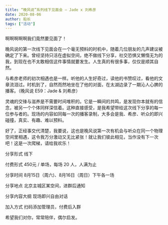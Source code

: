 ```yaml
---
title: “晚风说”系列线下见面会 — Jade x 刘希彦
date: 2020-08-06
author: 船长
tags: ["活动"]
---
```


啊啊啊啊啊我们竟然要见面了！

<!--more-->

晚风说的第一次线下见面会在一个毫无预料的时机中，随着几位朋友的几声建议被确定了下来。曾经坚持只活在虚拟空间，绝不做线下分享，社交恐惧又懒惰无为的我，到现在也不太敢相信这件事情就要发生。人生真的有很多事，仅仅是顺其自然。

与希彦老师的初次相遇也是一样。听他的人生好奇过，读他的书赞叹过，看他的文章流泪过。时机到了，自然而然地坐在了他的对面，在太湖边录了一期沁人心脾的播客。（晚风说 E59：Jade & 刘希彦）

灵魂的交锋与滋养是不需要时间堆积的。它是一瞬间的共鸣，是发现你本就有的信念，被另一个个体同样深信着。这种直接感受，是我希望带给这次线下分享的每一位参与者的。现场的内容如同每一次的播客录制，大多会是我、希彦、听众的即兴碰撞，真实、有趣、难以预料。



好了，正经事交代清楚，我要说，这也是晚风说第一次有机会与听众在同一个物理空间里相遇，这令我万分激动又无比紧张！就让我们彼此相见，当作没有下一次吧！这是一次爬梯，请给我欢乐！



 分享形式   线下



 付费形式   450元 / 单场，每场 20 人，人满为止



 分享时间   8月15日（周六)、8月16日（周日）下午各一场



 分享地点   北京主城区某空间，进群后通知



 分享内容大纲   现场即兴自由对话



 加入方式   扫码添加管理员，付费后入群




希望我们对你，常常陪伴，偶尔启发。

